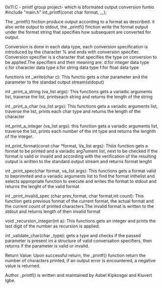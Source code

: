 0x11.C - printf group project- which is bformated output conversion funtio. #include "main.h" int_printf(const char format, ,,,);

The _printf() fnction produce output according to a format as described. it also write output to stdout, the _printf() finction write the format output under the format string that specifies how subsequent are converted for output.

Conversion is done in each data type, each conversion specification is introduced by the character % and ends with conversion specifier.
Conversion specifier is a character that specifies the type on conversion to be applied.The specifiers and their meaning are:
 d:for integer data type
 c:for character data type
 s:for string data type
 f:for float data type

 functions
int _write(char c): This functio gets a char parameter and the parameter to the standad output stream(stdoput)

int _print_a_string (va_list args): This functions gets a variadic arguments list, traverse the list, printseach string and returns the length of the string

int _print_a_char (va_list args): This functions gets a variadic arguments list, traverse the list, prints each char type and returns the length of the character

int_print_a_integer (va_list args): this function gets a variadic arguments list, traverse the list, prints each number of the int type and returns the lenghth of the integer.

int_print_format(const char *format, Va_list args): Thiiis function gets a format to be printed and a variadic arg7ument list, next to be checked if the format is valid or invalid and according with the verification of the resulting output is written to  the standard output stream and returns format lenght

int _print_spec(char format, va_list args): This functions gets a format valid to beprimnted and a variadic arguments list to find the format inthelist and selects appropriate function to execute  and  writes the format to stdout and  returns the lenght of the valid format

int _print_invalid_spec (char prev_format, char format,int count): This function gets previous format of the current format, the actual format and the current count of printed characters.The invalid format is written to the stdout and returns length of then invalid format

void _recursion_integer(int a): This functions gets an integer and prints  the last  digit of the number as recursion is applied.

int _validate_char(char _type): gets a type and checks if the passed parameter is present im a structure of valid conversation specifiers, then returns if the parameter is valid or invalid.

Return Value: Upon successful return, the _printf()  function return the number of chsracters printed, if an output error is encountered, a negative value is returned.

Author _printf() is written and maintained by Asbel Kipkosgei and Kiuvert Igbe.

